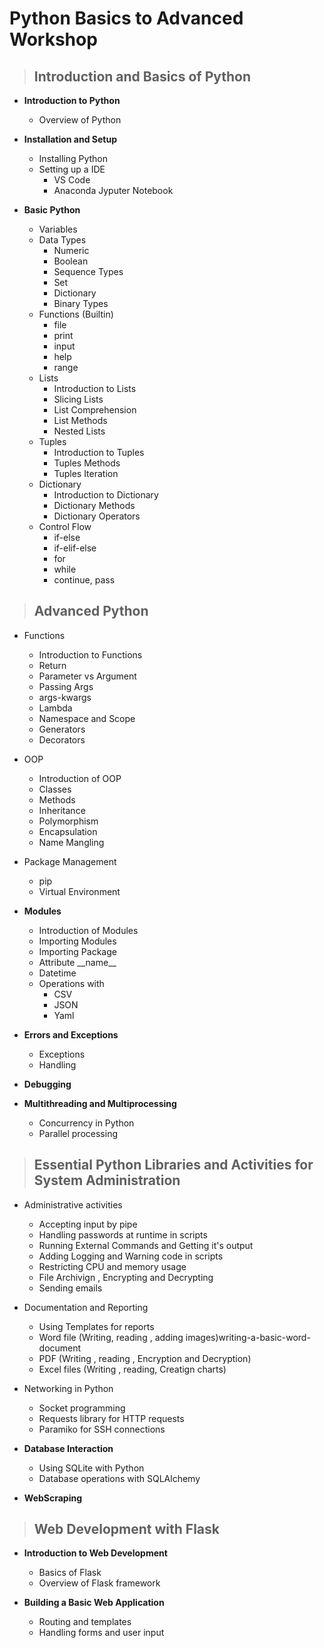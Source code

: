 # Python Basics to Advanced Workshop

>## Introduction and Basics of Python

- **Introduction to Python**
  - Overview of Python

- **Installation and Setup**
  - Installing Python
  - Setting up a IDE
    - VS Code
    - Anaconda Jyputer Notebook

- **Basic Python**
  - Variables
  - Data Types
    - Numeric
    - Boolean
    - Sequence Types
    - Set
    - Dictionary
    - Binary Types
  - Functions (Builtin)
    - file
    - print
    - input
    - help
    - range
  - Lists
    - Introduction to Lists
    - Slicing Lists
    - List Comprehension
    - List Methods
    - Nested Lists
  - Tuples
    - Introduction to Tuples
    - Tuples Methods
    - Tuples Iteration
  - Dictionary
    - Introduction to Dictionary
    - Dictionary Methods
    - Dictionary Operators
  - Control Flow
    - if-else
    - if-elif-else
    - for
    - while
    - continue, pass

>## Advanced Python

- Functions
  - Introduction to Functions
  - Return
  - Parameter vs Argument
  - Passing Args
  - args-kwargs
  - Lambda
  - Namespace and Scope
  - Generators
  - Decorators

- OOP
  - Introduction of OOP
  - Classes
  - Methods
  - Inheritance
  - Polymorphism
  - Encapsulation
  - Name Mangling

- Package Management
  - pip
  - Virtual Environment

- **Modules**
  - Introduction of Modules
  - Importing Modules
  - Importing Package
  - Attribute \_\_name\_\_
  - Datetime
  - Operations with
    - CSV
    - JSON
    - Yaml

- **Errors and Exceptions**
  - Exceptions
  - Handling

- **Debugging**  

- **Multithreading and Multiprocessing**
  - Concurrency in Python
  - Parallel processing

>## Essential Python Libraries and Activities for System Administration

- Administrative activities
  - Accepting input by pipe
  - Handling passwords at runtime in scripts
  - Running External Commands and Getting it's output
  - Adding Logging and Warning code in scripts
  - Restricting CPU and memory usage
  - File Archivign , Encrypting and Decrypting
  - Sending emails
- Documentation and Reporting
  - Using Templates for reports  
  - Word file  (Writing, reading , adding images)writing-a-basic-word-document
  - PDF (Writing , reading , Encryption and Decryption)
  - Excel files (Writing , reading, Creatign charts)
  
- Networking in Python
  - Socket programming
  - Requests library for HTTP requests
  - Paramiko for SSH connections

- **Database Interaction**
  - Using SQLite with Python
  - Database operations with SQLAlchemy

- **WebScraping**

>## Web Development with Flask

- **Introduction to Web Development**
  - Basics of Flask
  - Overview of Flask framework

- **Building a Basic Web Application**
  - Routing and templates
  - Handling forms and user input
